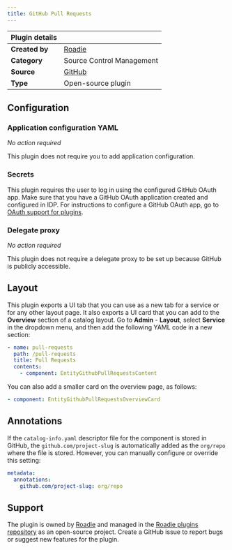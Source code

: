 ```yaml
---
title: GitHub Pull Requests
---
```


| Plugin details |                                                                |
| -------------- | -------------------------------------------------------------- |
| **Created by** | [Roadie](https://roadie.io)                                    |
| **Category**   | Source Control Management                                      |
| **Source**     | [GitHub](https://github.com/roadieHQ/roadie-backstage-plugins) |
| **Type**       | Open-source plugin                                             |

## Configuration

### Application configuration YAML

_No action required_

This plugin does not require you to add application configuration.

### Secrets

This plugin requires the user to log in using the configured GitHub OAuth app. Make sure that you have a GitHub OAuth application created and configured in IDP. For instructions to configure a GitHub OAuth app, go to [OAuth support for plugins](../oauth-support-for-plugins.md).

### Delegate proxy

_No action required_

This plugin does not require a delegate proxy to be set up because GitHub is publicly accessible.

## Layout

This plugin exports a UI tab that you can use as a new tab for a service or for any other layout page. It also exports a UI card that you can add to the **Overview** section of a catalog layout. Go to **Admin** - **Layout**, select **Service** in the dropdown menu, and then add the following YAML code in a new section:

```yaml
- name: pull-requests
  path: /pull-requests
  title: Pull Requests
  contents:
    - component: EntityGithubPullRequestsContent
```

You can also add a smaller card on the overview page, as follows:

```yaml
- component: EntityGithubPullRequestsOverviewCard
```

## Annotations

If the `catalog-info.yaml` descriptor file for the component is stored in GitHub, the `github.com/project-slug` is automatically added as the `org/repo` where the file is stored. However, you can manually configure or override this setting:

```yaml
metadata:
  annotations:
    github.com/project-slug: org/repo
```

## Support

The plugin is owned by [Roadie](https://roadie.io) and managed in the [Roadie plugins repository](https://github.com/roadieHQ/roadie-backstage-plugins) as an open-source project. Create a GitHub issue to report bugs or suggest new features for the plugin.
